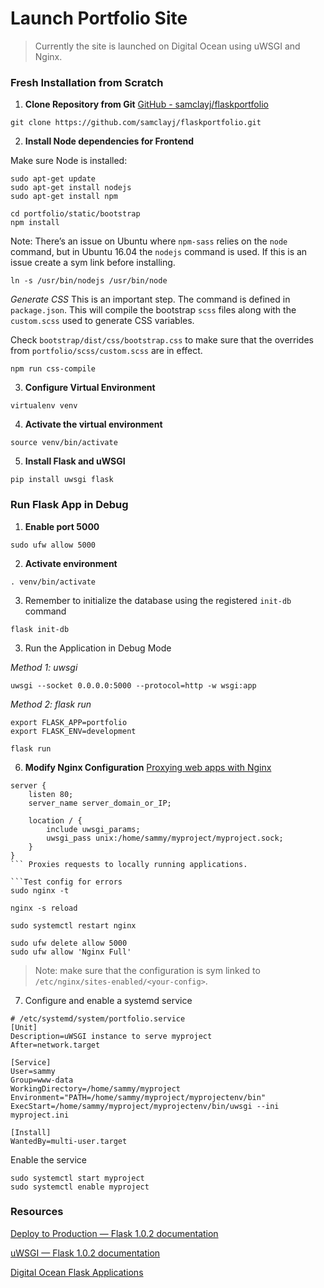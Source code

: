 # Launch Portfolio Site
> Currently the site is launched on Digital Ocean using uWSGI and Nginx.  

### Fresh Installation from Scratch

1. **Clone Repository from Git**
 [GitHub - samclayj/flaskportfolio](https://github.com/samclayj/flaskportfolio.git)

```
git clone https://github.com/samclayj/flaskportfolio.git
```

2. **Install Node dependencies for Frontend**

Make sure Node is installed:
```
sudo apt-get update
sudo apt-get install nodejs
sudo apt-get install npm
```

```
cd portfolio/static/bootstrap
npm install
```

Note: There’s an issue on Ubuntu where `npm-sass` relies on the `node` command, but in Ubuntu 16.04 the `nodejs` command is used. If this is an issue create a sym link before installing.
```
ln -s /usr/bin/nodejs /usr/bin/node
```

*Generate CSS*
This is an important step. The command is defined in `package.json`. This will compile the bootstrap `scss` files along with the `custom.scss` used to generate CSS variables.

Check `bootstrap/dist/css/bootstrap.css` to make sure that the overrides from `portfolio/scss/custom.scss` are in effect.
```
npm run css-compile
```

3. **Configure Virtual Environment**
```
virtualenv venv
```

4. **Activate the virtual environment**
```
source venv/bin/activate
```

5. **Install Flask and uWSGI**
```
pip install uwsgi flask
```

### Run Flask App in Debug
1. **Enable port 5000**
```
sudo ufw allow 5000
```

2. **Activate environment**
```
. venv/bin/activate
```

3. Remember to initialize the database using the registered `init-db` command
```
flask init-db
```

3. Run the Application in Debug Mode

*Method 1: uwsgi*
```Start uwsgi on port 5000 (uses wsgi.py as hook)
uwsgi --socket 0.0.0.0:5000 --protocol=http -w wsgi:app
```

*Method 2: flask run*
```Export Variables
export FLASK_APP=portfolio
export FLASK_ENV=development
```

```Run development server
flask run
```

6. **Modify Nginx Configuration**
[Proxying web apps with Nginx](https://gist.github.com/soheilhy/8b94347ff8336d971ad0)

```/etc/nginx/sites-available/<your-config>
server {
    listen 80;
    server_name server_domain_or_IP;

    location / {
        include uwsgi_params;
        uwsgi_pass unix:/home/sammy/myproject/myproject.sock;
    }
}
``` Proxies requests to locally running applications.

```Test config for errors
sudo nginx -t
```

``` Reload the configuration.
nginx -s reload
```

```Restart nginx
sudo systemctl restart nginx
```


```Disable port 5000 access and enable Nginx
sudo ufw delete allow 5000
sudo ufw allow 'Nginx Full'
```
> Note: make sure that the configuration is sym linked to `/etc/nginx/sites-enabled/<your-config>`.  

7. Configure and enable a systemd service
```
# /etc/systemd/system/portfolio.service
[Unit]
Description=uWSGI instance to serve myproject
After=network.target

[Service]
User=sammy
Group=www-data
WorkingDirectory=/home/sammy/myproject
Environment="PATH=/home/sammy/myproject/myprojectenv/bin"
ExecStart=/home/sammy/myproject/myprojectenv/bin/uwsgi --ini myproject.ini

[Install]
WantedBy=multi-user.target
```

Enable the service

```
sudo systemctl start myproject
sudo systemctl enable myproject
```


### Resources
[Deploy to Production — Flask 1.0.2 documentation](http://flask.pocoo.org/docs/1.0/tutorial/deploy/)

[uWSGI — Flask 1.0.2 documentation](http://flask.pocoo.org/docs/1.0/deploying/uwsgi/)

[Digital Ocean Flask Applications](https://www.digitalocean.com/community/tutorials/how-to-serve-flask-applications-with-uwsgi-and-nginx-on-ubuntu-16-04)

